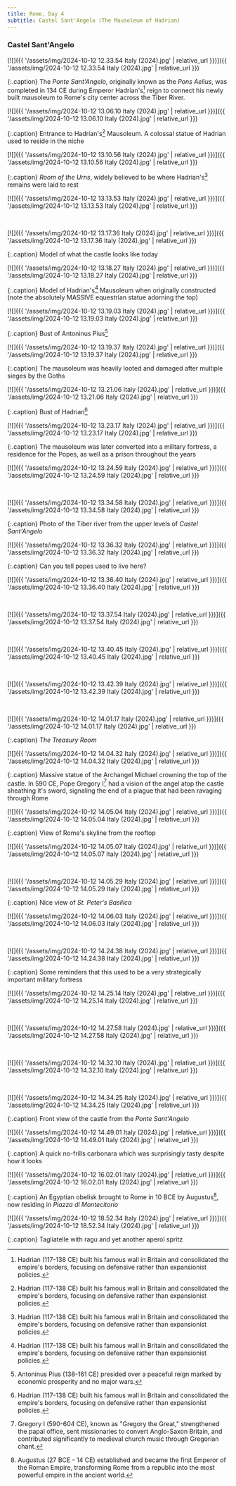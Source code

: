 ```yaml
---
title: Rome, Day 4
subtitle: Castel Sant'Angelo (The Mausoleum of Hadrian)
---
```


### Castel Sant'Angelo

[![]({{ '/assets/img/2024-10-12 12.33.54 Italy (2024).jpg' | relative_url }})]({{ '/assets/img/2024-10-12 12.33.54 Italy (2024).jpg' | relative_url }})

{:.caption}
The *Ponte Sant'Angelo*, originally known as the *Pons Aelius*, was completed in 134 CE during Emperor Hadrian's[^1] reign to connect his newly built mausoleum to Rome's city center across the Tiber River.

[![]({{ '/assets/img/2024-10-12 13.06.10 Italy (2024).jpg' | relative_url }})]({{ '/assets/img/2024-10-12 13.06.10 Italy (2024).jpg' | relative_url }})

{:.caption}
Entrance to Hadrian's[^1] Mausoleum. A colossal statue of Hadrian used to reside in the niche

[![]({{ '/assets/img/2024-10-12 13.10.56 Italy (2024).jpg' | relative_url }})]({{ '/assets/img/2024-10-12 13.10.56 Italy (2024).jpg' | relative_url }})

{:.caption}
*Room of the Urns*, widely believed to be where Hadrian's[^1] remains were laid to rest

[![]({{ '/assets/img/2024-10-12 13.13.53 Italy (2024).jpg' | relative_url }})]({{ '/assets/img/2024-10-12 13.13.53 Italy (2024).jpg' | relative_url }})

<br>

[![]({{ '/assets/img/2024-10-12 13.17.36 Italy (2024).jpg' | relative_url }})]({{ '/assets/img/2024-10-12 13.17.36 Italy (2024).jpg' | relative_url }})

{:.caption}
Model of what the castle looks like today

[![]({{ '/assets/img/2024-10-12 13.18.27 Italy (2024).jpg' | relative_url }})]({{ '/assets/img/2024-10-12 13.18.27 Italy (2024).jpg' | relative_url }})

{:.caption}
Model of Hadrian's[^1] Mausoleum when originally constructed (note the absolutely MASSIVE equestrian statue adorning the top)

[![]({{ '/assets/img/2024-10-12 13.19.03 Italy (2024).jpg' | relative_url }})]({{ '/assets/img/2024-10-12 13.19.03 Italy (2024).jpg' | relative_url }})

{:.caption}
Bust of Antoninus Pius[^2]

[![]({{ '/assets/img/2024-10-12 13.19.37 Italy (2024).jpg' | relative_url }})]({{ '/assets/img/2024-10-12 13.19.37 Italy (2024).jpg' | relative_url }})

{:.caption}
The mausoleum was heavily looted and damaged after multiple sieges by the Goths

[![]({{ '/assets/img/2024-10-12 13.21.06 Italy (2024).jpg' | relative_url }})]({{ '/assets/img/2024-10-12 13.21.06 Italy (2024).jpg' | relative_url }})

{:.caption}
Bust of Hadrian[^1]

[![]({{ '/assets/img/2024-10-12 13.23.17 Italy (2024).jpg' | relative_url }})]({{ '/assets/img/2024-10-12 13.23.17 Italy (2024).jpg' | relative_url }})

{:.caption}
The mausoleum was later converted into a military fortress, a residence for the Popes, as well as a prison throughout the years

[![]({{ '/assets/img/2024-10-12 13.24.59 Italy (2024).jpg' | relative_url }})]({{ '/assets/img/2024-10-12 13.24.59 Italy (2024).jpg' | relative_url }})

<br>

[![]({{ '/assets/img/2024-10-12 13.34.58 Italy (2024).jpg' | relative_url }})]({{ '/assets/img/2024-10-12 13.34.58 Italy (2024).jpg' | relative_url }})

{:.caption}
Photo of the Tiber river from the upper levels of *Castel Sant'Angelo*

[![]({{ '/assets/img/2024-10-12 13.36.32 Italy (2024).jpg' | relative_url }})]({{ '/assets/img/2024-10-12 13.36.32 Italy (2024).jpg' | relative_url }})

{:.caption}
Can you tell popes used to live here?

[![]({{ '/assets/img/2024-10-12 13.36.40 Italy (2024).jpg' | relative_url }})]({{ '/assets/img/2024-10-12 13.36.40 Italy (2024).jpg' | relative_url }})

<br>

[![]({{ '/assets/img/2024-10-12 13.37.54 Italy (2024).jpg' | relative_url }})]({{ '/assets/img/2024-10-12 13.37.54 Italy (2024).jpg' | relative_url }})

<br>

[![]({{ '/assets/img/2024-10-12 13.40.45 Italy (2024).jpg' | relative_url }})]({{ '/assets/img/2024-10-12 13.40.45 Italy (2024).jpg' | relative_url }})

<br>

[![]({{ '/assets/img/2024-10-12 13.42.39 Italy (2024).jpg' | relative_url }})]({{ '/assets/img/2024-10-12 13.42.39 Italy (2024).jpg' | relative_url }})

<br>

[![]({{ '/assets/img/2024-10-12 14.01.17 Italy (2024).jpg' | relative_url }})]({{ '/assets/img/2024-10-12 14.01.17 Italy (2024).jpg' | relative_url }})

{:.caption}
*The Treasury Room*

[![]({{ '/assets/img/2024-10-12 14.04.32 Italy (2024).jpg' | relative_url }})]({{ '/assets/img/2024-10-12 14.04.32 Italy (2024).jpg' | relative_url }})

{:.caption}
Massive statue of the Archangel Michael crowning the top of the castle. In 590 CE, Pope Gregory I[^3] had a vision of the angel atop the castle sheathing it's sword, signaling the end of a plague that had been ravaging through Rome

[![]({{ '/assets/img/2024-10-12 14.05.04 Italy (2024).jpg' | relative_url }})]({{ '/assets/img/2024-10-12 14.05.04 Italy (2024).jpg' | relative_url }})

{:.caption}
View of Rome's skyline from the rooftop

[![]({{ '/assets/img/2024-10-12 14.05.07 Italy (2024).jpg' | relative_url }})]({{ '/assets/img/2024-10-12 14.05.07 Italy (2024).jpg' | relative_url }})

<br>

[![]({{ '/assets/img/2024-10-12 14.05.29 Italy (2024).jpg' | relative_url }})]({{ '/assets/img/2024-10-12 14.05.29 Italy (2024).jpg' | relative_url }})

{:.caption}
Nice view of *St. Peter's Basilica*

[![]({{ '/assets/img/2024-10-12 14.06.03 Italy (2024).jpg' | relative_url }})]({{ '/assets/img/2024-10-12 14.06.03 Italy (2024).jpg' | relative_url }})

<br>

[![]({{ '/assets/img/2024-10-12 14.24.38 Italy (2024).jpg' | relative_url }})]({{ '/assets/img/2024-10-12 14.24.38 Italy (2024).jpg' | relative_url }})

{:.caption}
Some reminders that this used to be a very strategically important military fortress

[![]({{ '/assets/img/2024-10-12 14.25.14 Italy (2024).jpg' | relative_url }})]({{ '/assets/img/2024-10-12 14.25.14 Italy (2024).jpg' | relative_url }})

<br>

[![]({{ '/assets/img/2024-10-12 14.27.58 Italy (2024).jpg' | relative_url }})]({{ '/assets/img/2024-10-12 14.27.58 Italy (2024).jpg' | relative_url }})

<br>

[![]({{ '/assets/img/2024-10-12 14.32.10 Italy (2024).jpg' | relative_url }})]({{ '/assets/img/2024-10-12 14.32.10 Italy (2024).jpg' | relative_url }})

<br>

[![]({{ '/assets/img/2024-10-12 14.34.25 Italy (2024).jpg' | relative_url }})]({{ '/assets/img/2024-10-12 14.34.25 Italy (2024).jpg' | relative_url }})

{:.caption}
Front view of the castle from the *Ponte Sant'Angelo*

[![]({{ '/assets/img/2024-10-12 14.49.01 Italy (2024).jpg' | relative_url }})]({{ '/assets/img/2024-10-12 14.49.01 Italy (2024).jpg' | relative_url }})

{:.caption}
A quick no-frills carbonara which was surprisingly tasty despite how it looks

[![]({{ '/assets/img/2024-10-12 16.02.01 Italy (2024).jpg' | relative_url }})]({{ '/assets/img/2024-10-12 16.02.01 Italy (2024).jpg' | relative_url }})

{:.caption}
An Egyptian obelisk brought to Rome in 10 BCE by Augustus[^4], now residing in *Piazza di Montecitorio*

[![]({{ '/assets/img/2024-10-12 18.52.34 Italy (2024).jpg' | relative_url }})]({{ '/assets/img/2024-10-12 18.52.34 Italy (2024).jpg' | relative_url }})

{:.caption}
Tagliatelle with ragu and yet another aperol spritz

[^1]: Hadrian (117-138 CE) built his famous wall in Britain and consolidated the empire's borders, focusing on defensive rather than expansionist policies. 

[^2]: Antoninus Pius (138-161 CE) presided over a peaceful reign marked by economic prosperity and no major wars. 

[^3]: Gregory I (590-604 CE), known as "Gregory the Great," strengthened the papal office, sent missionaries to convert Anglo-Saxon Britain, and contributed significantly to medieval church music through Gregorian chant. 

[^4]: Augustus (27 BCE - 14 CE) established and became the first Emperor of the Roman Empire, transforming Rome from a republic into the most powerful empire in the ancient world. 

